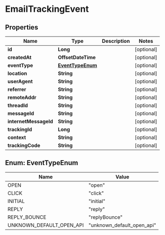 

# EmailTrackingEvent


## Properties

| Name | Type | Description | Notes |
|------------ | ------------- | ------------- | -------------|
|**id** | **Long** |  |  [optional] |
|**createdAt** | **OffsetDateTime** |  |  [optional] |
|**eventType** | [**EventTypeEnum**](#EventTypeEnum) |  |  [optional] |
|**location** | **String** |  |  [optional] |
|**userAgent** | **String** |  |  [optional] |
|**referrer** | **String** |  |  [optional] |
|**remoteAddr** | **String** |  |  [optional] |
|**threadId** | **String** |  |  [optional] |
|**messageId** | **String** |  |  [optional] |
|**internetMessageId** | **String** |  |  [optional] |
|**trackingId** | **Long** |  |  [optional] |
|**context** | **String** |  |  [optional] |
|**trackingCode** | **String** |  |  [optional] |



## Enum: EventTypeEnum

| Name | Value |
|---- | -----|
| OPEN | &quot;open&quot; |
| CLICK | &quot;click&quot; |
| INITIAL | &quot;initial&quot; |
| REPLY | &quot;reply&quot; |
| REPLY_BOUNCE | &quot;replyBounce&quot; |
| UNKNOWN_DEFAULT_OPEN_API | &quot;unknown_default_open_api&quot; |



